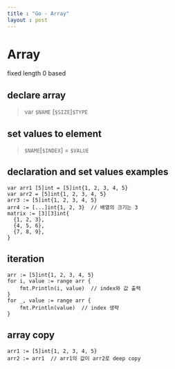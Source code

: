 ```yaml
---
title : "Go - Array"
layout : post
---
```


# Array
fixed length
0 based

## declare array
> var `$NAME` [`$SIZE`]`$TYPE`

## set values to element
> `$NAME`[`$INDEX`] = `$VALUE`

## declaration and set values examples

```
var arr1 [5]int = [5]int{1, 2, 3, 4, 5}
var arr2 = [5]int{1, 2, 3, 4, 5}
arr3 := [5]int{1, 2, 3, 4, 5}
arr4 := [...]int{1, 2, 3}  // 배열의 크기는 3
matrix := [3][3]int{
  {1, 2, 3},
  {4, 5, 6},
  {7, 8, 9},
}
```

## iteration

```
arr := [5]int{1, 2, 3, 4, 5}
for i, value := range arr {
	fmt.Println(i, value)  // index와 값 출력
}
for _, value := range arr {
	fmt.Println(value)  // index 생략
}
```

## array copy

```
arr1 := [5]int{1, 2, 3, 4, 5}
arr2 := arr1  // arr1의 값이 arr2로 deep copy
```

